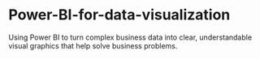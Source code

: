 # Power-BI-for-data-visualization
Using Power BI to turn complex business data into clear, understandable visual graphics that help solve business problems.
